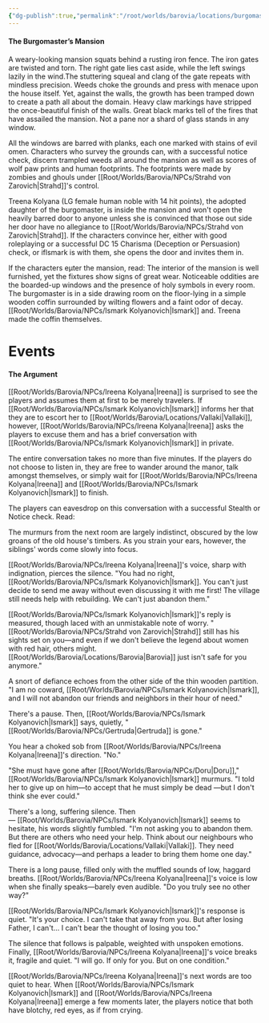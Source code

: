 ```yaml
---
{"dg-publish":true,"permalink":"/root/worlds/barovia/locations/burgomasters-mansion/"}
---
```


#### The Burgomaster’s Mansion 

A weary-looking mansion squats behind a rusting iron fence. The iron gates are twisted and torn. The right gate lies cast aside, while the left swings lazily in the wind.The stuttering squeal and clang of the gate repeats with mindless precision. Weeds choke the grounds and press with menace upon the house itself. Yet, against the walls, the growth has been tramped down to create a path all about the domain. Heavy claw markings have stripped the once-beautiful finish of the walls. Great black marks tell of the fires that have assailed the mansion. Not a pane nor a shard of glass stands in any window. 

All the windows are barred with planks, each one marked with stains of evil omen. Characters who survey the grounds can, with a successful notice check, discern trampled weeds all around the mansion as well as scores of wolf paw prints and human footprints. The footprints were made by zombies and ghouls under [[Root/Worlds/Barovia/NPCs/Strahd von Zarovich\|Strahd]]'s control. 

Treena Kolyana (LG female human noble with 14 hit points), the adopted daughter of the burgomaster, is inside the mansion and won't open the heavily barred door to anyone unless she is convinced that those out side her door have no allegiance to [[Root/Worlds/Barovia/NPCs/Strahd von Zarovich\|Strahd]]. If the characters convince her, either with good roleplaying or a successful DC 15 Charisma (Deception or Persuasion)
check, or iflsmark is with them, she opens the door and invites them in.

If the characters eμter the mansion, read:
The interior of the mansion is well furnished, yet the fixtures show signs of great wear. Noticeable oddities are the boarded-up windows and the presence of holy symbols in every room. The burgomaster is in a side drawing room on the floor-lying in a simple wooden coffin surrounded by wilting flowers and a faint odor of decay. [[Root/Worlds/Barovia/NPCs/Ismark Kolyanovich\|Ismark]] and. Treena made the coffin themselves.


# Events
#### **The Argument** 

[[Root/Worlds/Barovia/NPCs/Ireena Kolyana\|Ireena]] is surprised to see the players and assumes them at first to be merely travelers. If [[Root/Worlds/Barovia/NPCs/Ismark Kolyanovich\|Ismark]] informs her that they are to escort her to [[Root/Worlds/Barovia/Locations/Vallaki\|Vallaki]], however, [[Root/Worlds/Barovia/NPCs/Ireena Kolyana\|Ireena]] asks the players to excuse them and has a brief conversation with [[Root/Worlds/Barovia/NPCs/Ismark Kolyanovich\|Ismark]] in private. 

The entire conversation takes no more than five minutes. If the players do not choose to listen in, they are free to wander around the manor, talk amongst themselves, or simply wait for [[Root/Worlds/Barovia/NPCs/Ireena Kolyana\|Ireena]] and [[Root/Worlds/Barovia/NPCs/Ismark Kolyanovich\|Ismark]] to finish. 

The players can eavesdrop on this conversation with a successful  Stealth or Notice check. Read: 

The murmurs from the next room are largely indistinct, obscured by the low groans of the old house's timbers. As you strain your ears, however, the siblings' words come slowly into focus. 

[[Root/Worlds/Barovia/NPCs/Ireena Kolyana\|Ireena]]'s voice, sharp with indignation, pierces the silence.
"You had no right, [[Root/Worlds/Barovia/NPCs/Ismark Kolyanovich\|Ismark]]. You can't just decide to send me away without even discussing it with me first! The village still needs help with rebuilding. We can't just abandon them."

[[Root/Worlds/Barovia/NPCs/Ismark Kolyanovich\|Ismark]]'s reply is measured, though laced with an unmistakable note of worry. "[[Root/Worlds/Barovia/NPCs/Strahd von Zarovich\|Strahd]] still has his sights set on you—and even if we don't believe the legend about women with red hair, others might. [[Root/Worlds/Barovia/Locations/Barovia\|Barovia]] just isn't safe for you anymore." 

A snort of defiance echoes from the other side of the thin wooden partition. "I am no coward, [[Root/Worlds/Barovia/NPCs/Ismark Kolyanovich\|Ismark]], and I will not abandon our friends and neighbors in their hour of need." 

There's a pause. Then, [[Root/Worlds/Barovia/NPCs/Ismark Kolyanovich\|Ismark]] says, quietly, "[[Root/Worlds/Barovia/NPCs/Gertruda\|Gertruda]] is gone." 

You hear a choked sob from [[Root/Worlds/Barovia/NPCs/Ireena Kolyana\|Ireena]]'s direction. "No." 

"She must have gone after [[Root/Worlds/Barovia/NPCs/Doru\|Doru]]," [[Root/Worlds/Barovia/NPCs/Ismark Kolyanovich\|Ismark]] murmurs. "I told her to give up on him—to accept that he must simply be dead —but I don't think she ever could." 

There's a long, suffering silence. Then— [[Root/Worlds/Barovia/NPCs/Ismark Kolyanovich\|Ismark]] seems to hesitate, his words slightly fumbled. "I'm not asking you to abandon them. But there are others who need your help. Think about our neighbours who fled for [[Root/Worlds/Barovia/Locations/Vallaki\|Vallaki]]. They need guidance, advocacy—and perhaps a leader to bring them home one day." 

There is a long pause, filled only with the muffled sounds of low, haggard breaths. [[Root/Worlds/Barovia/NPCs/Ireena Kolyana\|Ireena]]'s voice is low when she finally speaks—barely even audible. "Do you truly see no other way?" 

[[Root/Worlds/Barovia/NPCs/Ismark Kolyanovich\|Ismark]]'s response is quiet. "It's your choice. I can't take that away from you. But after losing Father, I can't... I can't bear the thought of losing you too." 

The silence that follows is palpable, weighted with unspoken emotions. Finally, [[Root/Worlds/Barovia/NPCs/Ireena Kolyana\|Ireena]]'s voice breaks it, fragile and quiet. "I will go. If only for you. But on one condition." 

[[Root/Worlds/Barovia/NPCs/Ireena Kolyana\|Ireena]]'s next words are too quiet to hear. When [[Root/Worlds/Barovia/NPCs/Ismark Kolyanovich\|Ismark]] and [[Root/Worlds/Barovia/NPCs/Ireena Kolyana\|Ireena]] emerge a few moments later, the players notice that both have blotchy, red eyes, as if from crying. 


